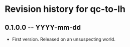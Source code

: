 # Revision history for qc-to-lh

## 0.1.0.0  -- YYYY-mm-dd

* First version. Released on an unsuspecting world.
